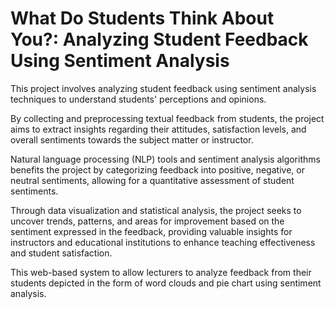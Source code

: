 # What Do Students Think About You?: Analyzing Student Feedback Using Sentiment Analysis 

This project involves analyzing student feedback using sentiment analysis techniques to understand students' perceptions and opinions. 

By collecting and preprocessing textual feedback from students, the project aims to extract insights regarding their attitudes, satisfaction levels, and overall sentiments towards the subject matter or instructor. 

Natural language processing (NLP) tools and sentiment analysis algorithms benefits the project by categorizing feedback into positive, negative, or neutral sentiments, allowing for a quantitative assessment of student sentiments. 

Through data visualization and statistical analysis, the project seeks to uncover trends, patterns, and areas for improvement based on the sentiment expressed in the feedback, providing valuable insights for instructors and educational institutions to enhance teaching effectiveness and student satisfaction.

This web-based system to allow lecturers to analyze feedback from their students depicted in the form of word clouds and pie chart using sentiment analysis.






